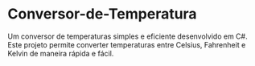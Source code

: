 # Conversor-de-Temperatura
Um conversor de temperaturas simples e eficiente desenvolvido em C#. Este projeto permite converter temperaturas entre Celsius, Fahrenheit e Kelvin de maneira rápida e fácil.
